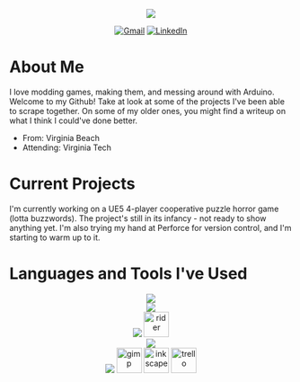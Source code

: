 <p align="center">
  <img src="https://capsule-render.vercel.app/api?type=waving&color=gradient&customColorList=6&height=100&section=header&text=Hey!%20I'm%20Grayson.&fontSize=60&animation=fadeIn&fontAlignY=38" />
</p>

<div align="center">
  
  [![Gmail](https://img.shields.io/badge/Gmail-D14836?style=for-the-badge&logo=gmail&logoColor=white)](mailto:gtbunn@vt.com)
  [![LinkedIn](https://img.shields.io/badge/LinkedIn-0077B5?style=for-the-badge&logo=linkedin&logoColor=white)](https://www.linkedin.com/in/gtbunn)

</div>

# About Me
I love modding games, making them, and messing around with Arduino. Welcome to my Github! Take at look at some of the projects I've been able to scrape together. On some of my older ones, you might find a writeup on what I think I could've done better.
- From: Virginia Beach
- Attending: Virginia Tech

# Current Projects
I'm currently working on a UE5 4-player cooperative puzzle horror game (lotta buzzwords). The project's still in its infancy - not ready to show anything yet. I'm also trying my hand at Perforce for version control, and I'm starting to warm up to it.

# Languages and Tools I've Used

<p align="center">
  <img src="https://skillicons.dev/icons?i=cpp,cs,java,py,dotnet,lua"/>
  <br>
  <img src="https://skillicons.dev/icons?i=html,css,js,bots,matlab"/>
  <br>
  <img src="https://skillicons.dev/icons?i=visualstudio,vscode,arduino,eclipse"/>
  <img src="https://github.com/Krevace/Krevace/assets/55517452/931d52d9-9dbc-4d1f-8a42-5f32843dada8" alt="rider" width="45" height="45"/>
  <br>
  <img src="https://skillicons.dev/icons?i=aws,git,github,mongodb,nodejs,linux"/>
  <br>
  <img src="https://skillicons.dev/icons?i=autocad,blender,unity,unreal"/>
  <img src="https://cdn.jsdelivr.net/gh/devicons/devicon/icons/gimp/gimp-original.svg" alt="gimp" width="45" height="45"/>
  <img src="https://cdn.jsdelivr.net/gh/devicons/devicon/icons/inkscape/inkscape-original.svg" alt="inkscape" width="45" height="45"/>
  <img src="https://cdn.jsdelivr.net/gh/devicons/devicon/icons/trello/trello-plain.svg" alt="trello" width="45" height="45"/>
  <br>
</p>
